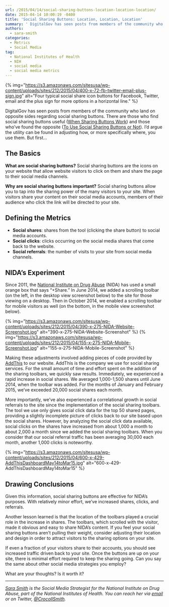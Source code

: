 ```yaml
---
url: /2015/04/14/social-sharing-buttons-location-location-location/
date: 2015-04-14 10:00:19 -0400
title: 'Social Sharing Buttons: Location, Location, Location'
summary: ' DigitalGov has seen posts from members of the community who land on opposite sides regarding social sharing buttons. There are those who find social sharing buttons useful (When Sharing Buttons Work)'
authors:
  - sara-smith
categories:
  - Metrics
  - Social Media
tag:
  - National Institutes of Health
  - NIH
  - social media
  - social media metrics
---
```


{% img="https://s3.amazonaws.com/sitesusa/wp-content/uploads/sites/212/2015/04/400-x-72-fb-twitter-email-plus-sign.jpg" alt="Four typical social share icon buttons for Facebook, Twitter, email and the plus sign for more options in a horizontal line." %}

DigitalGov has seen posts from members of the community who land on opposite sides regarding social sharing buttons. There are those who find social sharing buttons useful ([When Sharing Buttons Work](https://www.WHATEVER/2014/04/23/when-sharing-buttons-work/)) and those who’ve found the opposite ([To Use Social Sharing Buttons or Not](https://www.WHATEVER/2014/04/02/to-use-social-sharing-buttons-or-not/)). I’d argue the utility can be found in adjusting how, or more specifically where, you use them. But first…

## The Basics

**What are social sharing buttons?** Social sharing buttons are the icons on your website that allow website visitors to click on them and share the page to their social media channels.

**Why are social sharing buttons important?** Social sharing buttons allow you to tap into the sharing power of the many visitors to your site. When visitors share your content on their social media accounts, members of their audience who click the link will be directed to your site.

## Defining the Metrics

  * **Social shares**: shares from the tool (clicking the share button) to social media accounts.
  * **Social clicks**: clicks occurring on the social media shares that come back to the website.
  * **Social referrals**: the number of visits to your site from social media channels.

## NIDA’s Experiment

Since 2011, the [National Institute on Drug Abuse](http://www.drugabuse.gov/) (NIDA) has used a small orange box that says “+Share.” In June 2014, we added a scrolling toolbar (on the left, in the desktop view screenshot below) to the site for those viewing on a desktop. Then in October 2014, we enabled a scrolling toolbar for mobile visitors as well (on the bottom, in the mobile view screenshot below).

{% img="https://s3.amazonaws.com/sitesusa/wp-content/uploads/sites/212/2015/04/390-x-275-NIDA-Website-Screenshot.jpg" alt="390-x-275-NIDA-Website-Screenshot" %}   {% img="https://s3.amazonaws.com/sitesusa/wp-content/uploads/sites/212/2015/04/155-x-275-NIDA-Mobile-Screenshot.jpg" alt="155-x-275-NIDA-Mobile-Screenshot" %}

Making these adjustments involved adding pieces of code provided by [AddThis](https://www.addthis.com/#gallery) to our website. AddThis is the company we use for social sharing services. For the small amount of time and effort spent on the addition of the sharing toolbars, we quickly saw results. Immediately, we experienced a rapid increase in social shares. We averaged 1,000-1,500 shares until June 2014, when the toolbar was added. For the months of January and February 2015, we’ve exceeded 20,000 social shares each month.

More importantly, we’ve also experienced a correlational growth in social referrals to the site since the implementation of the social sharing toolbars. The tool we use only gives social click data for the top 50 shared pages, providing a slightly incomplete picture of clicks back to our site based upon the social shares. However, by analyzing the social click data available, social clicks on the shares have increased from about 1,000 a month to about 2,000 a month since we added the social sharing toolbars. When you consider that our social referral traffic has been averaging 30,000 each month, another 1,000 clicks is noteworthy.

{% img="https://s3.amazonaws.com/sitesusa/wp-content/uploads/sites/212/2015/04/600-x-429-AddThisDashboardMay14toMar15.jpg" alt="600-x-429-AddThisDashboardMay14toMar15" %}

## Drawing Conclusions

Given this information, social sharing buttons are effective for NIDA’s purposes. With relatively minor effort, we’ve increased shares, clicks, and referrals.

Another lesson learned is that the location of the toolbars played a crucial role in the increase in shares. The toolbars, which scrolled with the visitor, made it obvious and easy to share NIDA’s content. If you feel your social sharing buttons aren’t pulling their weight, consider adjusting their location and design in order to attract visitors to the sharing options on your site.

If even a fraction of your visitors share to their accounts, you should see increased traffic driven back to your site. Once the buttons are up on your site, there is minimal effort required to keep the sharing going. Can you say the same about other social media strategies you employ?

What are your thoughts? Is it worth it?

* * *

_[Sara Smith](https://www.linkedin.com/in/saramariecrocoll) is the Social Media Strategist for the National Institute on Drug Abuse, part of the National Institutes of Health. You can reach her via [email](mailto:Sara.smith@nih.go) or on Twitter, [@CrocollSmith](https://twitter.com/CrocollSmith)._